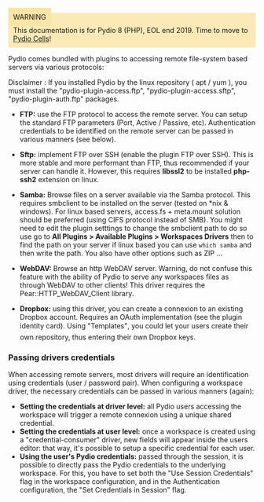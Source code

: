 <div style="background-color: #fbe9b7;font-size: 14px;">
<span style="background-color: #fae4a6;padding: 10px;">WARNING</span>
<span style="padding: 10px;display: inline-block;">This documentation is for Pydio 8 (PHP), EOL end 2019. Time to move to <a href="https://pydio.com/en/docs/cells/v2/quick-start">Pydio Cells</a>!</span>
</div>

Pydio comes bundled with plugins to accessing remote file-system based servers via various protocols:

Disclaimer : If you installed Pydio by the linux repository ( apt / yum ), you must install the "pydio-plugin-access.ftp", "pydio-plugin-access.sftp", "pydio-plugin-auth.ftp" packages.

+ **FTP:** use the FTP protocol to access the remote server. You can setup the standard FTP parameters (Port, Active / Passive, etc). Authentication credentials to be identified on the remote server can be passed in various manners (see below).

+ **Sftp:** implement FTP over SSH (enable the plugin FTP over SSH). This is more stable and more performant than FTP, thus recommended if your server can handle it. However, this requires **libssl2** to be installed **php-ssh2** extension on linux.

+ **Samba:** Browse files on a server available via the Samba protocol. This requires smbclient to be installed on the server (tested on \*nix & windows). For linux based servers, access.fs + meta.mount solution should be preferred (using CIFS protocol instead of SMB). You might need to edit the plugin setttings to change the smbclient path to do so use go to **All Plugins > Available Plugins > Workspaces Drivers** then to find the path on your server if linux based you can use `which samba` and then write the path. You also have other options such as ZIP ...

+ **WebDAV:** Browse an http WebDAV server. Warning, do not confuse this feature with the ability of Pydio to serve any workspaces files as through WebDAV to other clients! This driver requires the Pear::HTTP_WebDAV_Client library.

+ **Dropbox:** using this driver, you can create a connexion to an existing Dropbox account. Requires an OAuth implementation (see the plugin identity card). Using "Templates", you could let your users create their own repository, thus entering their own Dropbox keys.

### Passing drivers credentials
When accessing remote servers, most drivers will require an identification using credentials (user / password pair). When configuring a workspace driver, the necessary credentials can be passed in various manners (again):

+ **Setting the credentials at driver level:** all Pydio users accessing the workspace will trigger a remote connexion using a unique shared credential.
+ **Setting the credentials at user level:** once a workspace is created using a "credential-consumer" driver, new fields will appear inside the users editor: that way, it's possible to setup a specific credential for each user.
+ **Using the user's Pydio credentials:** passed through the session, it is possible to directly pass the Pydio credentials to the underlying workspace. For this, you have to set both the "Use Session Credentials" flag in the workspace configuration, and in the Authentication configuration, the "Set Credentials in Session" flag.
